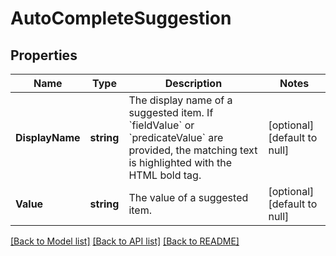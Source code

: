 # AutoCompleteSuggestion

## Properties
Name | Type | Description | Notes
------------ | ------------- | ------------- | -------------
**DisplayName** | **string** | The display name of a suggested item. If &#x60;fieldValue&#x60; or &#x60;predicateValue&#x60; are provided, the matching text is highlighted with the HTML bold tag. | [optional] [default to null]
**Value** | **string** | The value of a suggested item. | [optional] [default to null]

[[Back to Model list]](../README.md#documentation-for-models) [[Back to API list]](../README.md#documentation-for-api-endpoints) [[Back to README]](../README.md)

